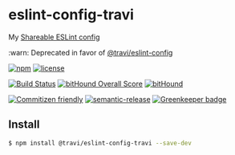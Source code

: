 # eslint-config-travi

My [Shareable ESLint config](http://eslint.org/docs/developer-guide/shareable-configs)

:warn: Deprecated in favor of [@travi/eslint-config](https://github.com/travi/eslint-config)

[![npm](https://img.shields.io/npm/v/@travi/eslint-config-travi.svg?maxAge=2592000)](https://www.npmjs.com/package/@travi/eslint-config-travi)
[![license](https://img.shields.io/github/license/travi/eslint-config-travi.svg)](LICENSE)

[![Build Status](https://img.shields.io/travis/travi/eslint-config-travi.svg?style=flat)](https://travis-ci.org/travi/eslint-config-travi)
[![bitHound Overall Score](https://www.bithound.io/github/travi/eslint-config-travi/badges/score.svg)](https://www.bithound.io/github/travi/eslint-config-travi)
[![bitHound](https://img.shields.io/bithound/dependencies/github/travi/eslint-config-travi.svg?maxAge=2592000)](https://www.bithound.io/github/travi/eslint-config-travi)

[![Commitizen friendly](https://img.shields.io/badge/commitizen-friendly-brightgreen.svg)](http://commitizen.github.io/cz-cli/)
[![semantic-release](https://img.shields.io/badge/%20%20%F0%9F%93%A6%F0%9F%9A%80-semantic--release-e10079.svg)](https://github.com/semantic-release/semantic-release)
[![Greenkeeper badge](https://badges.greenkeeper.io/travi/eslint-config-travi.svg)](https://greenkeeper.io/)

## Install

```bash
$ npm install @travi/eslint-config-travi --save-dev
```
